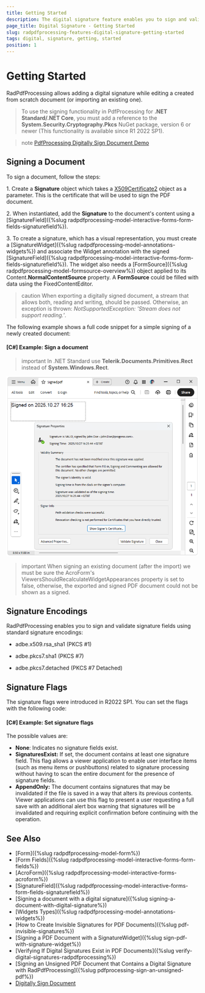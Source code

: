 ```yaml
---
title: Getting Started 
description: The digital signature feature enables you to sign and validate a PDF document. 
page_title: Digital Signature - Getting Started
slug: radpdfprocessing-features-digital-signature-getting-started
tags: digital, signature, getting, started
position: 1
---
```


# Getting Started 

RadPdfProcessing allows adding a digital signature while editing a created from scratch document (or importing an existing one).

>To use the signing functionality in PdfProcessing for **.NET Standard/.NET Core**, you must add a reference to the **System.Security.Cryptography.Pkcs** NuGet package, version 6 or newer (This functionality is available since R1 2022 SP1).

>note [PdfProcessing Digitally Sign Document Demo](https://demos.telerik.com/document-processing/pdfprocessing/digitally_sign_document)

## Signing a Document

To sign a document, follow the steps:

1\. Create a **Signature** object which takes a [X509Certificate2](https://msdn.microsoft.com/en-us/library/system.security.cryptography.x509certificates.x509certificate2(v=vs.110).aspx) object as a parameter. This is the certificate that will be used to sign the PDF document.

2\. When instantiated, add the **Signature** to the document's content using a [SignatureField]({%slug radpdfprocessing-model-interactive-forms-form-fields-signaturefield%}).

3\. To create a signature, which has a visual representation, you must create a [SignatureWidget]({%slug radpdfprocessing-model-annotations-widgets%}) and associate the Widget annotation with the signed [SignatureField]({%slug radpdfprocessing-model-interactive-forms-form-fields-signaturefield%}). The widget also needs a [FormSource]({%slug radpdfprocessing-model-formsource-overview%}) object applied to its Content.**NormalContentSource** property. A **FormSource** could be filled with data using the FixedContentEditor.

>caution When exporting a digitally signed document, a stream that allows both, reading and writing, should be passed. Otherwise, an exception is thrown: *NotSupportedException: 'Stream does not support reading.'*.

The following example shows a full code snippet for a simple signing of a newly created document:

#### **[C#] Example: Sign a document**

<snippet id='pdf-sign-document'/>

>important In .NET Standard use __Telerik.Documents.Primitives.Rect__ instead of __System.Windows.Rect__.

![Signed PDF](images/radpdfprocessing-features-digital-signature.png)

>important When signing an existing document (after the import) we must be sure the AcroForm's ViewersShouldRecalculateWidgetAppearances property is set to false, otherwise, the exported and signed PDF document could not be shown as a signed. 

## Signature Encodings

RadPdfProcessing enables you to sign and validate signature fields using standard signature encodings:

* adbe.x509.rsa_sha1 (PKCS #1)

* adbe.pkcs7.sha1 (PKCS #7)

* adbe.pkcs7.detached (PKCS #7 Detached)

## Signature Flags

The signature flags were introduced in R2022 SP1. You can set the flags with the following code:

#### **[C#] Example: Set signature flags**

<snippet id='pdf-signature-flags'/>

The possible values are: 
* __None__: Indicates no signature fields exist.
* __SignaturesExist:__ If set, the document contains at least one signature field. This flag allows a viewer application to enable user interface items (such as menu items or pushbuttons) related to signature processing without having to scan the entire document for the presence of signature fields. 
* __AppendOnly:__ The document contains signatures that may be invalidated if the file is saved in a way that alters its previous contents. Viewer applications can use this flag to present a user requesting a full save with an additional alert box warning that signatures will be invalidated and requiring explicit confirmation before continuing with the operation. 

## See Also

* [Form]({%slug radpdfprocessing-model-form%})
* [Form Fields]({%slug radpdfprocessing-model-interactive-forms-form-fields%})
* [AcroForm]({%slug radpdfprocessing-model-interactive-forms-acroform%})
* [SignatureField]({%slug radpdfprocessing-model-interactive-forms-form-fields-signaturefield%})
* [Signing a document with a digital signature]({%slug signing-a-document-with-digital-signature%})
* [Widgets Types]({%slug radpdfprocessing-model-annotations-widgets%})
* [How to Create Invisible Signatures for PDF Documents]({%slug pdf-invisible-signatures%})
* [Signing a PDF Document with a SignatureWidget]({%slug sign-pdf-with-signature-widget%})
* [Verifying If Digital Signatures Exist in PDF Documents]({%slug verify-digital-signatures-radpdfprocessing%})
* [Signing an Unsigned PDF Document that Contains a Digital Signature with RadPdfProcessing]({%slug pdfprocessing-sign-an-unsigned-pdf%})
* [Digitally Sign Document](https://demos.telerik.com/document-processing/pdfprocessing/digitally_sign_document)
